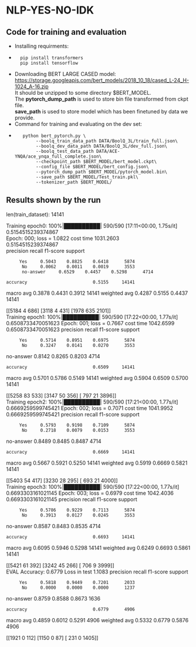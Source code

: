 # NLP-YES-NO-IDK
## Code for training and evaluation

- Installing requirments:
-       pip install transformers
        pip install tensorflow
- Downloading BERT LARGE CASED model:
https://storage.googleapis.com/bert_models/2018_10_18/cased_L-24_H-1024_A-16.zip     
It should be unzipped to some directory $BERT_MODEL.      
The **pytorch_dump_path** is used to store bin file transformed from ckpt file.   
**save_path** is used to store model which has been finetuned by data we provide.  
- Command for training and evaluating on the dev set:      
-        python bert_pytorch.py \
              --boolq_train_data_path DATA/BoolQ_3L/train_full.json\
              --boolq_dev_data_path DATA/BoolQ_3L/dev_full.json\
              --boolq_test_data_path DATA/ACE-YNQA/ace_ynqa_full_complete.json\
              --checkpoint_path $BERT_MODEL/bert_model.ckpt\
              --config_file $BERT_MODEL/bert_config.json\
              --pytorch_dump_path $BERT_MODEL/pytorch_model.bin\
              --save_path $BERT_MODEL/Test_train.pkl\
              --tokenizer_path $BERT_MODEL/
              
## Results shown by the run
len(train_dataset):  14141       
      
Training epoch0: 100%|██████████| 590/590 [17:11<00:00,  1.75s/it]
0.5154515239374867     
Epoch: 000; loss = 1.0822 cost time  1031.2603      
0.5154515239374867       
              precision    recall  f1-score   support

         Yes     0.5043    0.8825    0.6418      5874
          No     0.0062    0.0011    0.0019      3553
          no-answer     0.6529    0.4457    0.5298      4714

    accuracy                         0.5155     14141
   macro avg     0.3878    0.4431    0.3912     14141
weighted avg     0.4287    0.5155    0.4437     14141      
 
 [[5184    4  686]
 [3118    4  431]
 [1978  635 2101]]            
Training epoch1: 100%|██████████| 590/590 [17:22<00:00,  1.77s/it]
0.6508733470051623
Epoch: 001; loss = 0.7667 cost time  1042.6599
0.6508733470051623
              precision    recall  f1-score   support

         Yes     0.5714    0.8951    0.6975      5874
          No     0.3247    0.0141    0.0270      3553
   no-answer     0.8142    0.8265    0.8203      4714

    accuracy                         0.6509     14141
   macro avg     0.5701    0.5786    0.5149     14141
weighted avg     0.5904    0.6509    0.5700     14141
 
 [[5258   83  533]
 [3147   50  356]
 [ 797   21 3896]]                
Training epoch2: 100%|██████████| 590/590 [17:21<00:00,  1.77s/it]
0.6669259599745421
Epoch: 002; loss = 0.7071 cost time  1041.9952
0.6669259599745421
              precision    recall  f1-score   support

         Yes     0.5793    0.9198    0.7109      5874
          No     0.2718    0.0079    0.0153      3553
   no-answer     0.8489    0.8485    0.8487      4714

    accuracy                         0.6669     14141
   macro avg     0.5667    0.5921    0.5250     14141
weighted avg     0.5919    0.6669    0.5821     14141
 
 [[5403   54  417]
 [3230   28  295]
 [ 693   21 4000]]                  
Training epoch3: 100%|██████████| 590/590 [17:22<00:00,  1.77s/it]
0.6693303161021145
Epoch: 003; loss = 0.6979 cost time  1042.4036
0.6693303161021145
              precision    recall  f1-score   support

         Yes     0.5786    0.9229    0.7113      5874
          No     0.3913    0.0127    0.0245      3553
   no-answer     0.8587    0.8483    0.8535      4714

    accuracy                         0.6693     14141
   macro avg     0.6095    0.5946    0.5298     14141
weighted avg     0.6249    0.6693    0.5861     14141
 
 [[5421   61  392]
 [3242   45  266]
 [ 706    9 3999]]                   
EVAL
Accuracy: 0.6779 Loss in test 1.1083
              precision    recall  f1-score   support

         Yes     0.5818    0.9449    0.7201      2033
          No     0.0000    0.0000    0.0000      1237
   no-answer     0.8759    0.8588    0.8673      1636

    accuracy                         0.6779      4906
   macro avg     0.4859    0.6012    0.5291      4906
weighted avg     0.5332    0.6779    0.5876      4906
 
 [[1921    0  112]
 [1150    0   87]
 [ 231    0 1405]]

              
